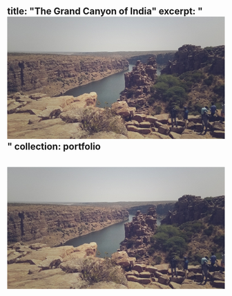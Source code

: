 title: "The Grand Canyon of India"
excerpt: "<br><img src='/images/Canyon.jpg'>"
collection: portfolio
---


<br><img src='/images/Canyon.jpg'>
